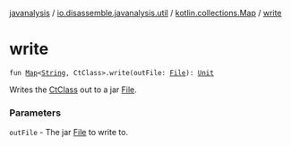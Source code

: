 [javanalysis](../../index.md) / [io.disassemble.javanalysis.util](../index.md) / [kotlin.collections.Map](index.md) / [write](./write.md)

# write

`fun `[`Map`](https://kotlinlang.org/api/latest/jvm/stdlib/kotlin.collections/-map/index.html)`<`[`String`](https://kotlinlang.org/api/latest/jvm/stdlib/kotlin/-string/index.html)`, CtClass>.write(outFile: `[`File`](https://docs.oracle.com/javase/6/docs/api/java/io/File.html)`): `[`Unit`](https://kotlinlang.org/api/latest/jvm/stdlib/kotlin/-unit/index.html)

Writes the [CtClass](https://kotlinlang.org/api/latest/jvm/stdlib/kotlin.collections/-map/index.html) out to a jar [File](https://docs.oracle.com/javase/6/docs/api/java/io/File.html).

### Parameters

`outFile` - The jar [File](https://docs.oracle.com/javase/6/docs/api/java/io/File.html) to write to.